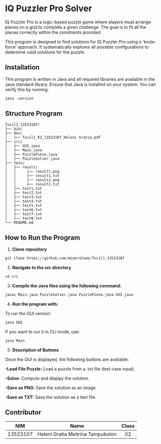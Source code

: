 # IQ Puzzler Pro Solver

IQ Puzzler Pro is a logic-based puzzle game where players must arrange pieces on a grid to complete a given challenge. The goal is to fit all the pieces correctly within the constraints provided.

This program is designed to find solutions for IQ Puzzler Pro using a 'brute-force' approach. It systematically explores all possible configurations to determine valid solutions for the puzzle.

## Installation

This program is written in Java and all required libraries are available in the Java standard library.
Ensure that Java is installed on your system. You can verify this by running:
```python
java -version
```
## Structure Program
```
Tucil1_13523107/
├── bin/
├── doc/
│   ├── Tucil1_K2_13523107_Heleni Gratia.pdf
├── src/
│   ├── GUI.java
│   ├── Main.java   
│   ├── PuzzlePiece.java 
│   ├── PuzzleSolver.java 
├── test/
│   ├── result/
│   │     ├── result1.png
│   │     ├── result1.txt
│   │     ├── result2.png
│   │     ├── result2.txt
│   ├── test1.txt
│   ├── test2.txt
│   ├── test3.txt
│   ├── test4.txt
│   ├── test5.txt
│   ├── test6.txt
│   ├── test7.txt
│   ├── test8.txt
└── README.md         
```
## How to Run the Program
1. **Clone repository**
```python
git clone https://github.com/mineraleee/Tucil1_13523107
```
2. **Navigate to the src directory**
```python
cd src
```
3. **Compile the Java files using the following command:**
```python
javac Main.java PuzzleSolver.java PuzzlePiece.java GUI.java
```
4. **Run the program with:**

To run the GUI version:
```python
java GUI
```
If you want to run it in CLI mode, use:
```python
java Main
```
5. **Description of Buttons**

Once the GUI is displayed, the following buttons are available:

**-Load File Puzzle:** Load a puzzle from a .txt file (test case input).

**-Solve:** Compute and display the solution.

**-Save as PNG:** Save the solution as an image.

**-Save as TXT:** Save the solution as a text file.

## Contributor

| NIM      | Name  | Class |
| :---:    | :---: | :---: |
| 13523107| Heleni Gratia Meitrina Tampubolon|02|